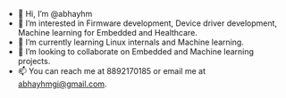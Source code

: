 - 👋 Hi, I’m @abhayhm
- 👀 I’m interested in Firmware development, Device driver development, Machine learning for Embedded and Healthcare.
- 🌱 I’m currently learning Linux internals and Machine learning.
- 💞️ I’m looking to collaborate on Embedded and Machine learning projects.
- 📫 You can reach me at 8892170185 or email me at abhayhmgi@gmail.com.


<!---
abhayhm/abhayhm is a ✨ special ✨ repository because its `README.md` (this file) appears on your GitHub profile.
You can click the Preview link to take a look at your changes.
--->
